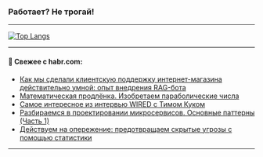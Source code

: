 ### Работает? Не трогай!

---
<!--
#### 🛠️ Technical stack:

![Java](https://img.shields.io/badge/Java-informational?logo=Oracle&style=flat&logoColor=white&color=FF4500)
![Kotlin](https://img.shields.io/badge/Kotlin-informational?logo=Kotlin&style=flat&logoColor=white&color=774D97)
![TS](https://img.shields.io/badge/TypeScript-informational?logo=typeScript&style=flat&logoColor=black&color=017acc)
![Python](https://img.shields.io/badge/Python-informational?logo=Python&style=flat&logoColor=black&color=ffdd54) <br>
![Spring](https://img.shields.io/badge/Spring-informational?logo=Spring&style=flat&logoColor=white&color=6DB33F) 
![SpringBoot](https://img.shields.io/badge/SpringBoot-informational?logo=SpringBoot&style=flat&logoColor=white&color=6DB33F)
![Nest](https://img.shields.io/badge/NestJS-informational?logo=NestJS&style=flat&logoColor=white&color=E0234E) 
![NodeJS](https://img.shields.io/badge/NodeJS-informational?logo=node.js&style=flat&logoColor=white&color=70A760)<br>
![PostgreSQL](https://img.shields.io/badge/PostgreSQL-informational?logo=PostgreSQL&style=flat&logoColor=white&color=DAA520)
![MongoDB](https://img.shields.io/badge/MongoDB-informational?logo=MongoDB&style=flat&logoColor=white&color=870000)
![Apache](https://img.shields.io/badge/Apache-informational?logo=apache&style=flat&logoColor=white&color=f74e28)

___ 
-->

<!--- #### 🛠️ : --->

[![Top Langs](https://github-readme-stats-82jvfl3w3-advtsettinggmailcoms-projects.vercel.app/api/top-langs/?username=zloylis&langs_count=10&hide_title=true&title_color=e6edf3&size_weight=0.5&count_weight=0.5&layout=compact&hide_progress=true&hide_border=true&theme=dracula)](https://github.com/zloylis)

<!---


####  :octocat:&nbsp;&nbsp; Статистика:

![GitHub stats](https://github-readme-stats-u2qms2cxw-advtsettinggmailcoms-projects.vercel.app/api?username=zloylis&show_icons=true&hide_border=true&theme=dracula&title_color=e6edf3&include_all_commits=true&count_private=true&hide_rank=false&hide_title=true&rank_icon=github)
-->
---

#### 💬 Свежее с habr.com:

<!-- BLOG-POST-LIST:START -->
- [Как мы сделали клиентскую поддержку интернет-магазина действительно умной: опыт внедрения RAG-бота](https://habr.com/ru/articles/864240/?utm_source=habrahabr&utm_medium=rss&utm_campaign=864240)
- [Математическая продлёнка. Изобретаем параболические числа](https://habr.com/ru/articles/863068/?utm_source=habrahabr&utm_medium=rss&utm_campaign=863068)
- [Самое интересное из интервью WIRED с Тимом Куком](https://habr.com/ru/articles/864210/?utm_source=habrahabr&utm_medium=rss&utm_campaign=864210)
- [Разбираемся в проектировании микросервисов. Основные паттерны &lpar;Часть 1&rpar;](https://habr.com/ru/companies/reksoft/articles/864206/?utm_source=habrahabr&utm_medium=rss&utm_campaign=864206)
- [Действуем на опережение: предотвращаем скрытые угрозы с помощью статистики](https://habr.com/ru/companies/webmonitorx/articles/864180/?utm_source=habrahabr&utm_medium=rss&utm_campaign=864180)
<!-- BLOG-POST-LIST:END -->

---
